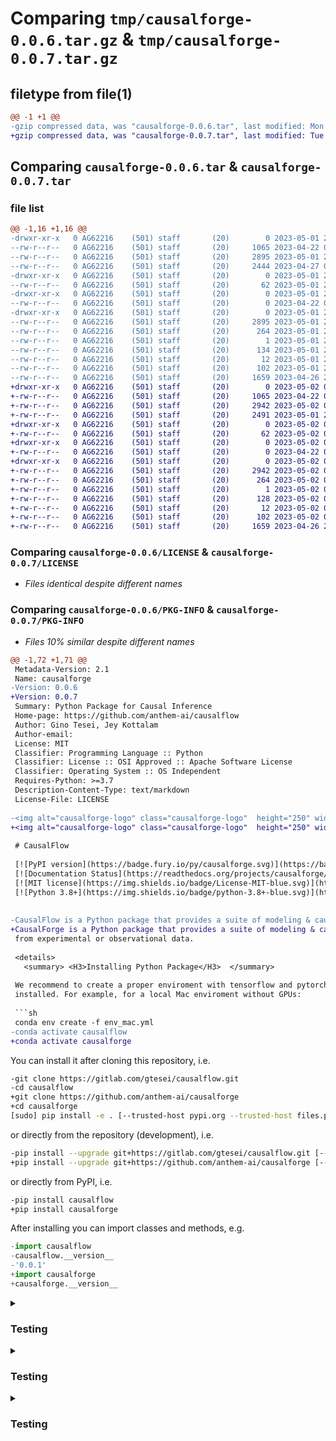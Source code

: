 # Comparing `tmp/causalforge-0.0.6.tar.gz` & `tmp/causalforge-0.0.7.tar.gz`

## filetype from file(1)

```diff
@@ -1 +1 @@
-gzip compressed data, was "causalforge-0.0.6.tar", last modified: Mon May  1 23:41:36 2023, max compression
+gzip compressed data, was "causalforge-0.0.7.tar", last modified: Tue May  2 00:17:13 2023, max compression
```

## Comparing `causalforge-0.0.6.tar` & `causalforge-0.0.7.tar`

### file list

```diff
@@ -1,16 +1,16 @@
-drwxr-xr-x   0 AG62216    (501) staff       (20)        0 2023-05-01 23:41:36.446056 causalforge-0.0.6/
--rw-r--r--   0 AG62216    (501) staff       (20)     1065 2023-04-22 02:11:58.000000 causalforge-0.0.6/LICENSE
--rw-r--r--   0 AG62216    (501) staff       (20)     2895 2023-05-01 23:41:36.446198 causalforge-0.0.6/PKG-INFO
--rw-r--r--   0 AG62216    (501) staff       (20)     2444 2023-04-27 01:40:40.000000 causalforge-0.0.6/README.md
-drwxr-xr-x   0 AG62216    (501) staff       (20)        0 2023-05-01 23:41:36.441402 causalforge-0.0.6/causalforge/
--rw-r--r--   0 AG62216    (501) staff       (20)       62 2023-05-01 23:40:20.000000 causalforge-0.0.6/causalforge/__init__.py
-drwxr-xr-x   0 AG62216    (501) staff       (20)        0 2023-05-01 23:41:36.445576 causalforge-0.0.6/causalforge/tests/
--rw-r--r--   0 AG62216    (501) staff       (20)        0 2023-04-22 02:11:58.000000 causalforge-0.0.6/causalforge/tests/__init__.py
-drwxr-xr-x   0 AG62216    (501) staff       (20)        0 2023-05-01 23:41:36.444895 causalforge-0.0.6/causalforge.egg-info/
--rw-r--r--   0 AG62216    (501) staff       (20)     2895 2023-05-01 23:41:36.000000 causalforge-0.0.6/causalforge.egg-info/PKG-INFO
--rw-r--r--   0 AG62216    (501) staff       (20)      264 2023-05-01 23:41:36.000000 causalforge-0.0.6/causalforge.egg-info/SOURCES.txt
--rw-r--r--   0 AG62216    (501) staff       (20)        1 2023-05-01 23:41:36.000000 causalforge-0.0.6/causalforge.egg-info/dependency_links.txt
--rw-r--r--   0 AG62216    (501) staff       (20)      134 2023-05-01 23:41:36.000000 causalforge-0.0.6/causalforge.egg-info/requires.txt
--rw-r--r--   0 AG62216    (501) staff       (20)       12 2023-05-01 23:41:36.000000 causalforge-0.0.6/causalforge.egg-info/top_level.txt
--rw-r--r--   0 AG62216    (501) staff       (20)      102 2023-05-01 23:41:36.447001 causalforge-0.0.6/setup.cfg
--rw-r--r--   0 AG62216    (501) staff       (20)     1659 2023-04-26 23:15:59.000000 causalforge-0.0.6/setup.py
+drwxr-xr-x   0 AG62216    (501) staff       (20)        0 2023-05-02 00:17:13.008997 causalforge-0.0.7/
+-rw-r--r--   0 AG62216    (501) staff       (20)     1065 2023-04-22 02:11:58.000000 causalforge-0.0.7/LICENSE
+-rw-r--r--   0 AG62216    (501) staff       (20)     2942 2023-05-02 00:17:13.009132 causalforge-0.0.7/PKG-INFO
+-rw-r--r--   0 AG62216    (501) staff       (20)     2491 2023-05-01 23:55:39.000000 causalforge-0.0.7/README.md
+drwxr-xr-x   0 AG62216    (501) staff       (20)        0 2023-05-02 00:17:13.004813 causalforge-0.0.7/causalforge/
+-rw-r--r--   0 AG62216    (501) staff       (20)       62 2023-05-02 00:16:22.000000 causalforge-0.0.7/causalforge/__init__.py
+drwxr-xr-x   0 AG62216    (501) staff       (20)        0 2023-05-02 00:17:13.008553 causalforge-0.0.7/causalforge/tests/
+-rw-r--r--   0 AG62216    (501) staff       (20)        0 2023-04-22 02:11:58.000000 causalforge-0.0.7/causalforge/tests/__init__.py
+drwxr-xr-x   0 AG62216    (501) staff       (20)        0 2023-05-02 00:17:13.007871 causalforge-0.0.7/causalforge.egg-info/
+-rw-r--r--   0 AG62216    (501) staff       (20)     2942 2023-05-02 00:17:12.000000 causalforge-0.0.7/causalforge.egg-info/PKG-INFO
+-rw-r--r--   0 AG62216    (501) staff       (20)      264 2023-05-02 00:17:12.000000 causalforge-0.0.7/causalforge.egg-info/SOURCES.txt
+-rw-r--r--   0 AG62216    (501) staff       (20)        1 2023-05-02 00:17:12.000000 causalforge-0.0.7/causalforge.egg-info/dependency_links.txt
+-rw-r--r--   0 AG62216    (501) staff       (20)      128 2023-05-02 00:17:12.000000 causalforge-0.0.7/causalforge.egg-info/requires.txt
+-rw-r--r--   0 AG62216    (501) staff       (20)       12 2023-05-02 00:17:12.000000 causalforge-0.0.7/causalforge.egg-info/top_level.txt
+-rw-r--r--   0 AG62216    (501) staff       (20)      102 2023-05-02 00:17:13.009783 causalforge-0.0.7/setup.cfg
+-rw-r--r--   0 AG62216    (501) staff       (20)     1659 2023-04-26 23:15:59.000000 causalforge-0.0.7/setup.py
```

### Comparing `causalforge-0.0.6/LICENSE` & `causalforge-0.0.7/LICENSE`

 * *Files identical despite different names*

### Comparing `causalforge-0.0.6/PKG-INFO` & `causalforge-0.0.7/PKG-INFO`

 * *Files 10% similar despite different names*

```diff
@@ -1,72 +1,71 @@
 Metadata-Version: 2.1
 Name: causalforge
-Version: 0.0.6
+Version: 0.0.7
 Summary: Python Package for Causal Inference
 Home-page: https://github.com/anthem-ai/causalflow
 Author: Gino Tesei, Jey Kottalam
 Author-email: 
 License: MIT
 Classifier: Programming Language :: Python
 Classifier: License :: OSI Approved :: Apache Software License
 Classifier: Operating System :: OS Independent
 Requires-Python: >=3.7
 Description-Content-Type: text/markdown
 License-File: LICENSE
 
-<img alt="causalforge-logo" class="causalforge-logo"  height="250" width="300"  src="https://raw.githubusercontent.com/anthem-ai/causalflow/main/logo.png">
+<img alt="causalforge-logo" class="causalforge-logo"  height="250" width="300"  src="https://raw.githubusercontent.com/anthem-ai/causalflow/main/logo.png?token=GHSAT0AAAAAAB6UCMRK6JN5QVPWHF2GO3XSZCQL25A">
 
 # CausalFlow
 
 [![PyPI version](https://badge.fury.io/py/causalforge.svg)](https://badge.fury.io/py/causalforge)
 [![Documentation Status](https://readthedocs.org/projects/causalforge/badge/?version=latest)](https://causalforge.readthedocs.io/en/latest/?badge=latest)
 [![MIT license](https://img.shields.io/badge/License-MIT-blue.svg)](https://lbesson.mit-license.org/)
 [![Python 3.8+](https://img.shields.io/badge/python-3.8+-blue.svg)](https://www.python.org/downloads/release/python-380/)
 
 
-CausalFlow is a Python package that provides a suite of modeling & causal inference methods using machine learning algorithms based on Elevence Health recent research. It provides convenient APIs that allow to estimate Propensity Score, Average Treatment Effect (ATE), Conditional Average Treatment Effect (CATE) or Individual Treatment Effect (ITE) 
+CausalForge is a Python package that provides a suite of modeling & causal inference methods using machine learning algorithms based on Elevence Health recent research. It provides convenient APIs that allow to estimate Propensity Score, Average Treatment Effect (ATE), Conditional Average Treatment Effect (CATE) or Individual Treatment Effect (ITE) 
 from experimental or observational data.
 
 <details>
   <summary> <H3>Installing Python Package</H3>  </summary>
 
 We recommend to create a proper enviroment with tensorflow and pytorch 
 installed. For example, for a local Mac enviroment without GPUs: 
 
 ```sh
 conda env create -f env_mac.yml
-conda activate causalflow
+conda activate causalforge
 ```
 
 You can install it after cloning this repository, i.e.
 
 ```sh
-git clone https://gitlab.com/gtesei/causalflow.git
-cd causalflow
+git clone https://github.com/anthem-ai/causalforge
+cd causalforge
 [sudo] pip install -e . [--trusted-host pypi.org --trusted-host files.pythonhosted.org]
 ```
 
 or directly from the repository (development), i.e.
 
 ```sh
-pip install --upgrade git+https://gitlab.com/gtesei/causalflow.git [--trusted-host pypi.org --trusted-host files.pythonhosted.org]
+pip install --upgrade git+https://github.com/anthem-ai/causalforge [--trusted-host pypi.org --trusted-host files.pythonhosted.org]
 ```
 
 or directly from PyPI, i.e.
 
 ```sh
-pip install causalflow
+pip install causalforge
 ```
 
 After installing you can import classes and methods, e.g.
 
 ```python
-import causalflow
-causalflow.__version__
-'0.0.1'
+import causalforge
+causalforge.__version__
 ```
 </details>
 
 <details>
   <summary> <H3>Testing</H3>  </summary>
   
 ```bash
```

### Comparing `causalforge-0.0.6/README.md` & `causalforge-0.0.7/README.md`

 * *Files 14% similar despite different names*

```diff
@@ -1,57 +1,56 @@
-<img alt="causalforge-logo" class="causalforge-logo"  height="250" width="300"  src="https://raw.githubusercontent.com/anthem-ai/causalflow/main/logo.png">
+<img alt="causalforge-logo" class="causalforge-logo"  height="250" width="300"  src="https://raw.githubusercontent.com/anthem-ai/causalflow/main/logo.png?token=GHSAT0AAAAAAB6UCMRK6JN5QVPWHF2GO3XSZCQL25A">
 
 # CausalFlow
 
 [![PyPI version](https://badge.fury.io/py/causalforge.svg)](https://badge.fury.io/py/causalforge)
 [![Documentation Status](https://readthedocs.org/projects/causalforge/badge/?version=latest)](https://causalforge.readthedocs.io/en/latest/?badge=latest)
 [![MIT license](https://img.shields.io/badge/License-MIT-blue.svg)](https://lbesson.mit-license.org/)
 [![Python 3.8+](https://img.shields.io/badge/python-3.8+-blue.svg)](https://www.python.org/downloads/release/python-380/)
 
 
-CausalFlow is a Python package that provides a suite of modeling & causal inference methods using machine learning algorithms based on Elevence Health recent research. It provides convenient APIs that allow to estimate Propensity Score, Average Treatment Effect (ATE), Conditional Average Treatment Effect (CATE) or Individual Treatment Effect (ITE) 
+CausalForge is a Python package that provides a suite of modeling & causal inference methods using machine learning algorithms based on Elevence Health recent research. It provides convenient APIs that allow to estimate Propensity Score, Average Treatment Effect (ATE), Conditional Average Treatment Effect (CATE) or Individual Treatment Effect (ITE) 
 from experimental or observational data.
 
 <details>
   <summary> <H3>Installing Python Package</H3>  </summary>
 
 We recommend to create a proper enviroment with tensorflow and pytorch 
 installed. For example, for a local Mac enviroment without GPUs: 
 
 ```sh
 conda env create -f env_mac.yml
-conda activate causalflow
+conda activate causalforge
 ```
 
 You can install it after cloning this repository, i.e.
 
 ```sh
-git clone https://gitlab.com/gtesei/causalflow.git
-cd causalflow
+git clone https://github.com/anthem-ai/causalforge
+cd causalforge
 [sudo] pip install -e . [--trusted-host pypi.org --trusted-host files.pythonhosted.org]
 ```
 
 or directly from the repository (development), i.e.
 
 ```sh
-pip install --upgrade git+https://gitlab.com/gtesei/causalflow.git [--trusted-host pypi.org --trusted-host files.pythonhosted.org]
+pip install --upgrade git+https://github.com/anthem-ai/causalforge [--trusted-host pypi.org --trusted-host files.pythonhosted.org]
 ```
 
 or directly from PyPI, i.e.
 
 ```sh
-pip install causalflow
+pip install causalforge
 ```
 
 After installing you can import classes and methods, e.g.
 
 ```python
-import causalflow
-causalflow.__version__
-'0.0.1'
+import causalforge
+causalforge.__version__
 ```
 </details>
 
 <details>
   <summary> <H3>Testing</H3>  </summary>
   
 ```bash
```

### Comparing `causalforge-0.0.6/causalforge.egg-info/PKG-INFO` & `causalforge-0.0.7/causalforge.egg-info/PKG-INFO`

 * *Files 10% similar despite different names*

```diff
@@ -1,72 +1,71 @@
 Metadata-Version: 2.1
 Name: causalforge
-Version: 0.0.6
+Version: 0.0.7
 Summary: Python Package for Causal Inference
 Home-page: https://github.com/anthem-ai/causalflow
 Author: Gino Tesei, Jey Kottalam
 Author-email: 
 License: MIT
 Classifier: Programming Language :: Python
 Classifier: License :: OSI Approved :: Apache Software License
 Classifier: Operating System :: OS Independent
 Requires-Python: >=3.7
 Description-Content-Type: text/markdown
 License-File: LICENSE
 
-<img alt="causalforge-logo" class="causalforge-logo"  height="250" width="300"  src="https://raw.githubusercontent.com/anthem-ai/causalflow/main/logo.png">
+<img alt="causalforge-logo" class="causalforge-logo"  height="250" width="300"  src="https://raw.githubusercontent.com/anthem-ai/causalflow/main/logo.png?token=GHSAT0AAAAAAB6UCMRK6JN5QVPWHF2GO3XSZCQL25A">
 
 # CausalFlow
 
 [![PyPI version](https://badge.fury.io/py/causalforge.svg)](https://badge.fury.io/py/causalforge)
 [![Documentation Status](https://readthedocs.org/projects/causalforge/badge/?version=latest)](https://causalforge.readthedocs.io/en/latest/?badge=latest)
 [![MIT license](https://img.shields.io/badge/License-MIT-blue.svg)](https://lbesson.mit-license.org/)
 [![Python 3.8+](https://img.shields.io/badge/python-3.8+-blue.svg)](https://www.python.org/downloads/release/python-380/)
 
 
-CausalFlow is a Python package that provides a suite of modeling & causal inference methods using machine learning algorithms based on Elevence Health recent research. It provides convenient APIs that allow to estimate Propensity Score, Average Treatment Effect (ATE), Conditional Average Treatment Effect (CATE) or Individual Treatment Effect (ITE) 
+CausalForge is a Python package that provides a suite of modeling & causal inference methods using machine learning algorithms based on Elevence Health recent research. It provides convenient APIs that allow to estimate Propensity Score, Average Treatment Effect (ATE), Conditional Average Treatment Effect (CATE) or Individual Treatment Effect (ITE) 
 from experimental or observational data.
 
 <details>
   <summary> <H3>Installing Python Package</H3>  </summary>
 
 We recommend to create a proper enviroment with tensorflow and pytorch 
 installed. For example, for a local Mac enviroment without GPUs: 
 
 ```sh
 conda env create -f env_mac.yml
-conda activate causalflow
+conda activate causalforge
 ```
 
 You can install it after cloning this repository, i.e.
 
 ```sh
-git clone https://gitlab.com/gtesei/causalflow.git
-cd causalflow
+git clone https://github.com/anthem-ai/causalforge
+cd causalforge
 [sudo] pip install -e . [--trusted-host pypi.org --trusted-host files.pythonhosted.org]
 ```
 
 or directly from the repository (development), i.e.
 
 ```sh
-pip install --upgrade git+https://gitlab.com/gtesei/causalflow.git [--trusted-host pypi.org --trusted-host files.pythonhosted.org]
+pip install --upgrade git+https://github.com/anthem-ai/causalforge [--trusted-host pypi.org --trusted-host files.pythonhosted.org]
 ```
 
 or directly from PyPI, i.e.
 
 ```sh
-pip install causalflow
+pip install causalforge
 ```
 
 After installing you can import classes and methods, e.g.
 
 ```python
-import causalflow
-causalflow.__version__
-'0.0.1'
+import causalforge
+causalforge.__version__
 ```
 </details>
 
 <details>
   <summary> <H3>Testing</H3>  </summary>
   
 ```bash
```

### Comparing `causalforge-0.0.6/setup.py` & `causalforge-0.0.7/setup.py`

 * *Files identical despite different names*


